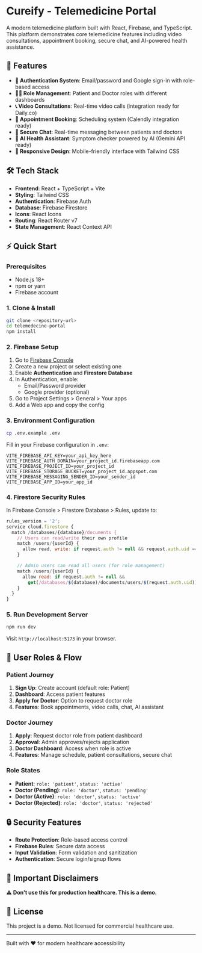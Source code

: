 # Cureify - Telemedicine Portal

A modern telemedicine platform built with React, Firebase, and TypeScript. This platform demonstrates core telemedicine features including video consultations, appointment booking, secure chat, and AI-powered health assistance.

## 🚀 Features

- **🔐 Authentication System**: Email/password and Google sign-in with role-based access
- **👨‍⚕️ Role Management**: Patient and Doctor roles with different dashboards
- **📞 Video Consultations**: Real-time video calls (integration ready for Daily.co)
- **📅 Appointment Booking**: Scheduling system (Calendly integration ready)
- **💬 Secure Chat**: Real-time messaging between patients and doctors
- **🤖 AI Health Assistant**: Symptom checker powered by AI (Gemini API ready)
- **📱 Responsive Design**: Mobile-friendly interface with Tailwind CSS

## 🛠️ Tech Stack

- **Frontend**: React + TypeScript + Vite
- **Styling**: Tailwind CSS
- **Authentication**: Firebase Auth
- **Database**: Firebase Firestore
- **Icons**: React Icons
- **Routing**: React Router v7
- **State Management**: React Context API

## ⚡ Quick Start

### Prerequisites

- Node.js 18+
- npm or yarn
- Firebase account

### 1. Clone & Install

```bash
git clone <repository-url>
cd telemedecine-portal
npm install
```

### 2. Firebase Setup

1. Go to [Firebase Console](https://console.firebase.google.com/)
2. Create a new project or select existing one
3. Enable **Authentication** and **Firestore Database**
4. In Authentication, enable:
   - Email/Password provider
   - Google provider (optional)
5. Go to Project Settings > General > Your apps
6. Add a Web app and copy the config

### 3. Environment Configuration

```bash
cp .env.example .env
```

Fill in your Firebase configuration in `.env`:

```env
VITE_FIREBASE_API_KEY=your_api_key_here
VITE_FIREBASE_AUTH_DOMAIN=your_project_id.firebaseapp.com
VITE_FIREBASE_PROJECT_ID=your_project_id
VITE_FIREBASE_STORAGE_BUCKET=your_project_id.appspot.com
VITE_FIREBASE_MESSAGING_SENDER_ID=your_sender_id
VITE_FIREBASE_APP_ID=your_app_id
```

### 4. Firestore Security Rules

In Firebase Console > Firestore Database > Rules, update to:

```javascript
rules_version = '2';
service cloud.firestore {
  match /databases/{database}/documents {
    // Users can read/write their own profile
    match /users/{userId} {
      allow read, write: if request.auth != null && request.auth.uid == userId;
    }

    // Admin users can read all users (for role management)
    match /users/{userId} {
      allow read: if request.auth != null &&
        get(/databases/$(database)/documents/users/$(request.auth.uid)).data.role == 'admin';
    }
  }
}
```

### 5. Run Development Server

```bash
npm run dev
```

Visit `http://localhost:5173` in your browser.

## 👥 User Roles & Flow

### Patient Journey

1. **Sign Up**: Create account (default role: Patient)
2. **Dashboard**: Access patient features
3. **Apply for Doctor**: Option to request doctor role
4. **Features**: Book appointments, video calls, chat, AI assistant

### Doctor Journey

1. **Apply**: Request doctor role from patient dashboard
2. **Approval**: Admin approves/rejects application
3. **Doctor Dashboard**: Access when role is active
4. **Features**: Manage schedule, patient consultations, secure chat

### Role States

- **Patient**: `role: 'patient'`, `status: 'active'`
- **Doctor (Pending)**: `role: 'doctor'`, `status: 'pending'`
- **Doctor (Active)**: `role: 'doctor'`, `status: 'active'`
- **Doctor (Rejected)**: `role: 'doctor'`, `status: 'rejected'`

## 🔒 Security Features

- **Route Protection**: Role-based access control
- **Firebase Rules**: Secure data access
- **Input Validation**: Form validation and sanitization
- **Authentication**: Secure login/signup flows

## 🚨 Important Disclaimers

⚠️ **Don't use this for production healthcare. This is a demo.**

## 📄 License

This project is a demo. Not licensed for commercial healthcare use.

---

Built with ❤️ for modern healthcare accessibility
